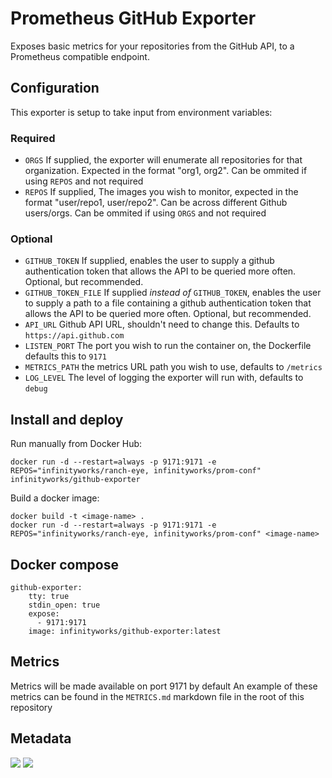 # Prometheus GitHub Exporter

Exposes basic metrics for your repositories from the GitHub API, to a Prometheus compatible endpoint.

## Configuration

This exporter is setup to take input from environment variables:

### Required
* `ORGS` If supplied, the exporter will enumerate all repositories for that organization. Expected in the format "org1, org2". Can be ommited if using `REPOS` and not required
* `REPOS` If supplied, The images you wish to monitor, expected in the format "user/repo1, user/repo2". Can be across different Github users/orgs. Can be ommited if using `ORGS` and not required


### Optional
* `GITHUB_TOKEN` If supplied, enables the user to supply a github authentication token that allows the API to be queried more often. Optional, but recommended.
* `GITHUB_TOKEN_FILE` If supplied _instead of_ `GITHUB_TOKEN`, enables the user to supply a path to a file containing a github authentication token that allows the API to be queried more often. Optional, but recommended.
* `API_URL` Github API URL, shouldn't need to change this. Defaults to `https://api.github.com`
* `LISTEN_PORT` The port you wish to run the container on, the Dockerfile defaults this to `9171`
* `METRICS_PATH` the metrics URL path you wish to use, defaults to `/metrics`
* `LOG_LEVEL` The level of logging the exporter will run with, defaults to `debug`


## Install and deploy

Run manually from Docker Hub:
```
docker run -d --restart=always -p 9171:9171 -e REPOS="infinityworks/ranch-eye, infinityworks/prom-conf" infinityworks/github-exporter
```

Build a docker image:
```
docker build -t <image-name> .
docker run -d --restart=always -p 9171:9171 -e REPOS="infinityworks/ranch-eye, infinityworks/prom-conf" <image-name>
```

## Docker compose

```
github-exporter:
    tty: true
    stdin_open: true
    expose:
      - 9171:9171
    image: infinityworks/github-exporter:latest
```

## Metrics

Metrics will be made available on port 9171 by default
An example of these metrics can be found in the `METRICS.md` markdown file in the root of this repository

## Metadata
[![](https://images.microbadger.com/badges/image/infinityworks/github-exporter.svg)](http://microbadger.com/images/infinityworks/github-exporter "Get your own image badge on microbadger.com") [![](https://images.microbadger.com/badges/version/infinityworks/github-exporter.svg)](http://microbadger.com/images/infinityworks/github-exporter "Get your own version badge on microbadger.com")
